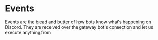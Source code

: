 # Events

Events are the bread and butter of how bots know what's happening on Discord.
They are received over the gateway bot's connection and let us execute anything
from
